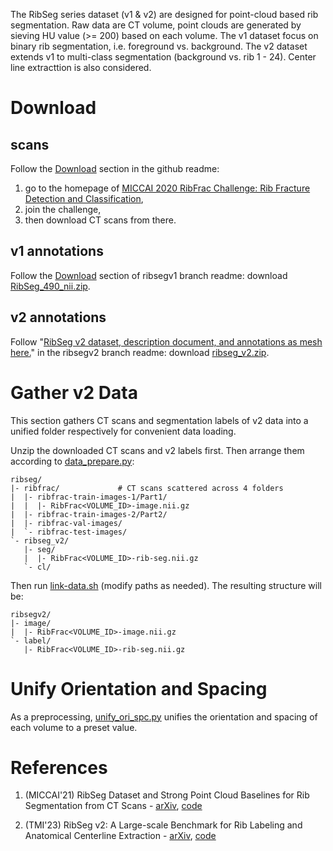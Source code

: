 The RibSeg series dataset (v1 & v2) are designed for point-cloud based rib segmentation.
Raw data are CT volume,
point clouds are generated by sieving HU value (>= 200) based on each volume.
The v1 dataset focus on binary rib segmentation,
i.e. foreground vs. background.
The v2 dataset extends v1 to multi-class segmentation
(background vs. rib 1 - 24).
Center line extracttion is also considered.

# Download

## scans

Follow the [Download](https://github.com/M3DV/RibSeg?tab=readme-ov-file#download) section in the github readme:
1. go to the homepage of [MICCAI 2020 RibFrac Challenge: Rib Fracture Detection and Classification](https://ribfrac.grand-challenge.org/),
2. join the challenge,
3. then download CT scans from there.

## v1 annotations

Follow the [Download](https://github.com/M3DV/RibSeg/tree/ribsegv1#download) section of ribsegv1 branch readme:
download [RibSeg_490_nii.zip](https://zenodo.org/records/5336592).

## v2 annotations

Follow "[RibSeg v2 dataset, description document, and annotations as mesh here.](https://github.com/M3DV/RibSeg/tree/ribsegv2?tab=readme-ov-file#ribseg-v2-dataset-description-document-and-annotations-as-mesh-here)"
in the ribsegv2 branch readme:
download [ribseg_v2.zip](https://drive.google.com/file/d/1ZZGGrhd0y1fLyOZGo_Y-wlVUP4lkHVgm/view).

# Gather v2 Data

This section gathers CT scans and segmentation labels of v2 data into a unified folder respectively for convenient data loading.

Unzip the downloaded CT scans and v2 labels first.
Then arrange them according to [data_prepare.py](https://github.com/M3DV/RibSeg/blob/ribsegv1/data_prepare.py):

```
ribseg/
|- ribfrac/             # CT scans scattered across 4 folders
|  |- ribfrac-train-images-1/Part1/
|  |  |- RibFrac<VOLUME_ID>-image.nii.gz
|  |- ribfrac-train-images-2/Part2/
|  |- ribfrac-val-images/
|  `- ribfrac-test-images/
`- ribseg_v2/
   |- seg/
   |  |- RibFrac<VOLUME_ID>-rib-seg.nii.gz
   `- cl/
```

Then run [link-data.sh](link-data.sh) (modify paths as needed).
The resulting structure will be:

```
ribsegv2/
|- image/
|  |- RibFrac<VOLUME_ID>-image.nii.gz
`- label/
   |- RibFrac<VOLUME_ID>-rib-seg.nii.gz
```

# Unify Orientation and Spacing

As a preprocessing,
[unify_ori_spc.py](unify_ori_spc.py) unifies the orientation and spacing of each volume to a preset value.

# References

1. (MICCAI'21) RibSeg Dataset and Strong Point Cloud
Baselines for Rib Segmentation from CT Scans - [arXiv](https://arxiv.org/abs/2109.09521), [code](https://github.com/M3DV/RibSeg/tree/ribsegv1)

2. (TMI'23) RibSeg v2: A Large-scale Benchmark for Rib Labeling and Anatomical Centerline Extraction - [arXiv](https://arxiv.org/abs/2210.09309), [code](https://github.com/M3DV/RibSeg/tree/ribsegv2)

